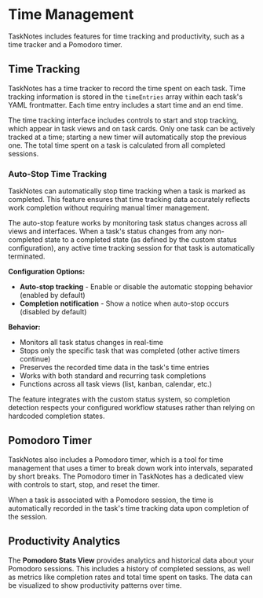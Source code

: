 # Time Management

TaskNotes includes features for time tracking and productivity, such as a time tracker and a Pomodoro timer.

## Time Tracking

TaskNotes has a time tracker to record the time spent on each task. Time tracking information is stored in the `timeEntries` array within each task's YAML frontmatter. Each time entry includes a start time and an end time.

The time tracking interface includes controls to start and stop tracking, which appear in task views and on task cards. Only one task can be actively tracked at a time; starting a new timer will automatically stop the previous one. The total time spent on a task is calculated from all completed sessions.

### Auto-Stop Time Tracking

TaskNotes can automatically stop time tracking when a task is marked as completed. This feature ensures that time tracking data accurately reflects work completion without requiring manual timer management.

The auto-stop feature works by monitoring task status changes across all views and interfaces. When a task's status changes from any non-completed state to a completed state (as defined by the custom status configuration), any active time tracking session for that task is automatically terminated.

**Configuration Options:**
- **Auto-stop tracking** - Enable or disable the automatic stopping behavior (enabled by default)
- **Completion notification** - Show a notice when auto-stop occurs (disabled by default)

**Behavior:**
- Monitors all task status changes in real-time
- Stops only the specific task that was completed (other active timers continue)
- Preserves the recorded time data in the task's time entries
- Works with both standard and recurring task completions
- Functions across all task views (list, kanban, calendar, etc.)

The feature integrates with the custom status system, so completion detection respects your configured workflow statuses rather than relying on hardcoded completion states.

## Pomodoro Timer

TaskNotes also includes a Pomodoro timer, which is a tool for time management that uses a timer to break down work into intervals, separated by short breaks. The Pomodoro timer in TaskNotes has a dedicated view with controls to start, stop, and reset the timer.

When a task is associated with a Pomodoro session, the time is automatically recorded in the task's time tracking data upon completion of the session.

## Productivity Analytics

The **Pomodoro Stats View** provides analytics and historical data about your Pomodoro sessions. This includes a history of completed sessions, as well as metrics like completion rates and total time spent on tasks. The data can be visualized to show productivity patterns over time.
